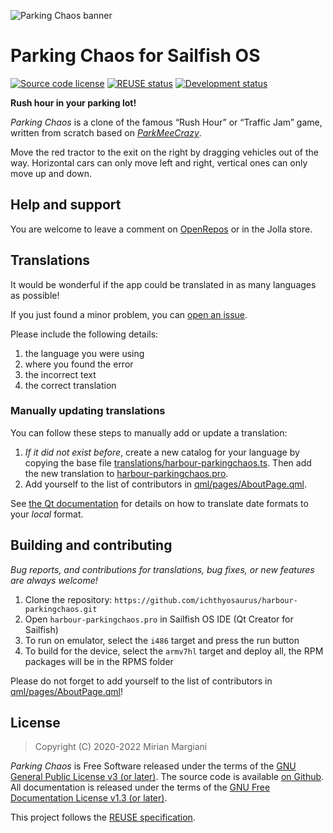 <!--
SPDX-FileCopyrightText: 2022 Mirian Margiani
SPDX-License-Identifier: GFDL-1.3-or-later
-->

![Parking Chaos banner](icon-src/banner.png)

# Parking Chaos for Sailfish OS

<!-- [![Translations](https://hosted.weblate.org/widgets/harbour-parkingchaos/-/translations/svg-badge.svg)](https://hosted.weblate.org/projects/harbour-parkingchaos/translations/) -->
[![Source code license](https://img.shields.io/badge/source_code-GPL--3.0--or--later-yellowdarkgreen)](https://github.com/ichthyosaurus/harbour-parkingchaos/tree/main/LICENSES)
[![REUSE status](https://api.reuse.software/badge/github.com/ichthyosaurus/harbour-parkingchaos)](https://api.reuse.software/info/github.com/ichthyosaurus/harbour-parkingchaos)
[![Development status](https://img.shields.io/badge/development-active-blue)](https://github.com/ichthyosaurus/harbour-parkingchaos)
<!-- [![Liberapay donations](https://img.shields.io/liberapay/receives/ichthyosaurus)](https://liberapay.com/ichthyosaurus) -->

**Rush hour in your parking lot!**

*Parking Chaos* is a clone of the famous “Rush Hour” or “Traffic Jam” game,
written from scratch based on [*ParkMeeCrazy*](https://sourceforge.net/p/parkmeecrazyforsailfishos/code/).

Move the red tractor to the exit on the right by dragging vehicles out of the
way. Horizontal cars can only move left and right, vertical ones can only move
up and down.


## Help and support

You are welcome to leave a comment on
[OpenRepos](https://openrepos.net/content/ichthyosaurus/parking-chaos) or
in the Jolla store.

## Translations

It would be wonderful if the app could be translated in as many languages as possible!

If you just found a minor problem, you can
[open an issue](https://github.com/ichthyosaurus/harbour-parkingchaos/issues/new).
<!-- or [leave a comment in the forum](https://forum.sailfishos.org/t/parking-chaos-support-and-feedback-thread/4566)-->

Please include the following details:

1. the language you were using
2. where you found the error
3. the incorrect text
4. the correct translation

### Manually updating translations

You can follow these steps to manually add or update a translation:

1. *If it did not exist before*, create a new catalog for your language by copying the
   base file [translations/harbour-parkingchaos.ts](translations/harbour-parkingchaos.ts).
   Then add the new translation to [harbour-parkingchaos.pro](harbour-parkingchaos.pro).
2. Add yourself to the list of contributors in [qml/pages/AboutPage.qml](qml/pages/AboutPage.qml).

See [the Qt documentation](https://doc.qt.io/qt-5/qml-qtqml-date.html#details) for
details on how to translate date formats to your *local* format.

## Building and contributing

*Bug reports, and contributions for translations, bug fixes, or new features are always welcome!*

1. Clone the repository: `https://github.com/ichthyosaurus/harbour-parkingchaos.git`
2. Open `harbour-parkingchaos.pro` in Sailfish OS IDE (Qt Creator for Sailfish)
3. To run on emulator, select the `i486` target and press the run button
4. To build for the device, select the `armv7hl` target and deploy all,
   the RPM packages will be in the RPMS folder

Please do not forget to add yourself to the list of contributors in
[qml/pages/AboutPage.qml](qml/pages/AboutPage.qml)!

## License

> Copyright (C) 2020-2022  Mirian Margiani

*Parking Chaos* is Free Software released under the terms of the
[GNU General Public License v3 (or later)](https://spdx.org/licenses/GPL-3.0-or-later.html).
The source code is available [on Github](https://github.com/ichthyosaurus/harbour-parkingchaos).
All documentation is released under the terms of the
[GNU Free Documentation License v1.3 (or later)](https://spdx.org/licenses/GFDL-1.3-or-later.html).

This project follows the [REUSE specification](https://api.reuse.software/info/github.com/ichthyosaurus/harbour-parkingchaos).
